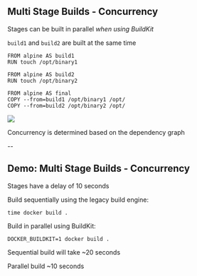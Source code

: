 ## Multi Stage Builds - Concurrency

Stages can be built in parallel *when using BuildKit*

`build1` and `build2` are built at the same time

```plaintext
FROM alpine AS build1
RUN touch /opt/binary1

FROM alpine AS build2
RUN touch /opt/binary2

FROM alpine AS final
COPY --from=build1 /opt/binary1 /opt/
COPY --from=build2 /opt/binary2 /opt/
```

![](020_advanced//020_multi_stage/02_concurrency/dependency_graph.drawio.svg) <!-- .element: style="float: right; padding-left: 1em;" -->

Concurrency is determined based on the dependency graph

--

## Demo: Multi Stage Builds - Concurrency

Stages have a delay of 10 seconds

Build sequentially using the legacy build engine:

```plaintext
time docker build .
```

Build in parallel using BuildKit:

```plaintext
DOCKER_BUILDKIT=1 docker build .
```

Sequential build will take ~20 seconds

Parallel build ~10 seconds
